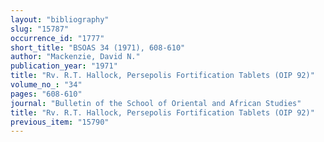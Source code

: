 ```yaml
---
layout: "bibliography"
slug: "15787"
occurrence_id: "1777"
short_title: "BSOAS 34 (1971), 608-610"
author: "Mackenzie, David N."
publication_year: "1971"
title: "Rv. R.T. Hallock, Persepolis Fortification Tablets (OIP 92)"
volume_no_: "34"
pages: "608-610"
journal: "Bulletin of the School of Oriental and African Studies"
title: "Rv. R.T. Hallock, Persepolis Fortification Tablets (OIP 92)"
previous_item: "15790"
---
```

